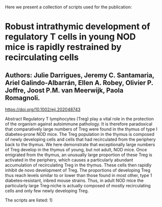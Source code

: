 Here we present a collection of scripts used for the publication:

# Robust intrathymic development of regulatory T cells in young NOD mice is rapidly restrained by recirculating cells
## Authors: Julie Darrigues, Jeremy C. Santamaria, Ariel Galindo‐Albarrán, Ellen A. Robey, Olivier P. Joffre, Joost P.M. van Meerwijk, Paola Romagnoli.
https://doi.org/10.1002/eji.202048743

Abstract
Regulatory T lymphocytes (Treg) play a vital role in the protection of the organism against autoimmune pathology. It is therefore paradoxical that comparatively large numbers of Treg were found in the thymus of type I diabetes‐prone NOD mice. The Treg population in the thymus is composed of newly developing cells and cells that had recirculated from the periphery back to the thymus. We here demonstrate that exceptionally large numbers of Treg develop in the thymus of young, but not adult, NOD mice. Once emigrated from the thymus, an unusually large proportion of these Treg is activated in the periphery, which causes a particularly abundant accumulation of recirculating Treg in the thymus. These cells then rapidly inhibit de novo development of Treg. The proportions of developing Treg thus reach levels similar to or lower than those found in most other, type 1 diabetes‐resistant, inbred mouse strains. Thus, in adult NOD mice the particularly large Treg‐niche is actually composed of mostly recirculating cells and only few newly developing Treg.

The scripts are listed:
1)
